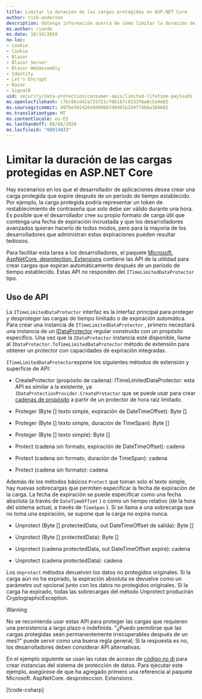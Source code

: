 ```yaml
---
title: Limitar la duración de las cargas protegidas en ASP.NET Core
author: rick-anderson
description: Obtenga información acerca de cómo limitar la duración de una carga protegida mediante las API de protección de datos de ASP.NET Core.
ms.author: riande
ms.date: 10/14/2016
no-loc:
- cookie
- Cookie
- Blazor
- Blazor Server
- Blazor WebAssembly
- Identity
- Let's Encrypt
- Razor
- SignalR
uid: security/data-protection/consumer-apis/limited-lifetime-payloads
ms.openlocfilehash: c7bc86cd42a725f21cf66187c033376a8c5a9e65
ms.sourcegitcommit: 497be502426e9d90bb7d0401b1b9f74b6a384682
ms.translationtype: MT
ms.contentlocale: es-ES
ms.lasthandoff: 08/08/2020
ms.locfileid: "88014833"
---
```

# <a name="limit-the-lifetime-of-protected-payloads-in-aspnet-core"></a>Limitar la duración de las cargas protegidas en ASP.NET Core

Hay escenarios en los que el desarrollador de aplicaciones desea crear una carga protegida que expire después de un período de tiempo establecido. Por ejemplo, la carga protegida podría representar un token de restablecimiento de contraseña que solo debe ser válido durante una hora. Es posible que el desarrollador cree su propio formato de carga útil que contenga una fecha de expiración incrustada y que los desarrolladores avanzados quieran hacerlo de todos modos, pero para la mayoría de los desarrolladores que administran estas expiraciones pueden resultar tediosos.

Para facilitar esta tarea a los desarrolladores, el paquete [Microsoft. AspNetCore. deprotection. Extensions](https://www.nuget.org/packages/Microsoft.AspNetCore.DataProtection.Extensions/) contiene las API de la utilidad para crear cargas que expiran automáticamente después de un período de tiempo establecido. Estas API no responden del `ITimeLimitedDataProtector` tipo.

## <a name="api-usage"></a>Uso de API

La `ITimeLimitedDataProtector` interfaz es la interfaz principal para proteger y desproteger las cargas de tiempo limitado o de expiración automática. Para crear una instancia de `ITimeLimitedDataProtector` , primero necesitará una instancia de un [IDataProtector](xref:security/data-protection/consumer-apis/overview) regular construido con un propósito específico. Una vez que la `IDataProtector` instancia esté disponible, llame al `IDataProtector.ToTimeLimitedDataProtector` método de extensión para obtener un protector con capacidades de expiración integradas.

`ITimeLimitedDataProtector`expone los siguientes métodos de extensión y superficie de API:

* CreateProtector (propósito de cadena): ITimeLimitedDataProtector: esta API es similar a la existente, ya `IDataProtectionProvider.CreateProtector` que se puede usar para crear [cadenas de propósito](xref:security/data-protection/consumer-apis/purpose-strings) a partir de un protector de hora raíz limitado.

* Proteger (Byte [] texto simple, expiración de DateTimeOffset): Byte []

* Proteger (Byte [] texto simple, duración de TimeSpan): Byte []

* Proteger (Byte [] texto simple): Byte []

* Protect (cadena sin formato, expiración de DateTimeOffset): cadena

* Protect (cadena sin formato, duración de TimeSpan): cadena

* Protect (cadena sin formato): cadena

Además de los métodos básicos `Protect` que toman solo el texto simple, hay nuevas sobrecargas que permiten especificar la fecha de expiración de la carga. La fecha de expiración se puede especificar como una fecha absoluta (a través de `DateTimeOffset` ) o como un tiempo relativo (de la hora del sistema actual, a través de `TimeSpan` ). Si se llama a una sobrecarga que no toma una expiración, se supone que la carga no expira nunca.

* Unprotect (Byte [] protectedData, out DateTimeOffset de salida): Byte []

* Unprotect (Byte [] protectedData): Byte []

* Unprotect (cadena protectedData, out DateTimeOffset expire): cadena

* Unprotect (cadena protectedData): cadena

Los `Unprotect` métodos devuelven los datos no protegidos originales. Si la carga aún no ha expirado, la expiración absoluta se devuelve como un parámetro out opcional junto con los datos no protegidos originales. Si la carga ha expirado, todas las sobrecargas del método Unprotect producirán CryptographicException.

>[!WARNING]
> No se recomienda usar estas API para proteger las cargas que requieren una persistencia a largo plazo o indefinida. "¿Puedo permitirse que las cargas protegidas sean permanentemente irrecuperables después de un mes?" puede servir como una buena regla general; Si la respuesta es no, los desarrolladores deben considerar API alternativas.

En el ejemplo siguiente se usan las rutas de acceso de [código no di](xref:security/data-protection/configuration/non-di-scenarios) para crear instancias del sistema de protección de datos. Para ejecutar este ejemplo, asegúrese de que ha agregado primero una referencia al paquete Microsoft. AspNetCore. desproteccion. Extensions.

[!code-csharp[](limited-lifetime-payloads/samples/limitedlifetimepayloads.cs)]
